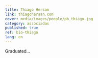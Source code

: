 ```yaml
---
title: Thiago Hersan
link: thiagohersan.com
cover: media/images/people/pb_thiago.jpg
category: associadas
published: true
ref: bio-thiago
lang: en
---
```

Graduated...
